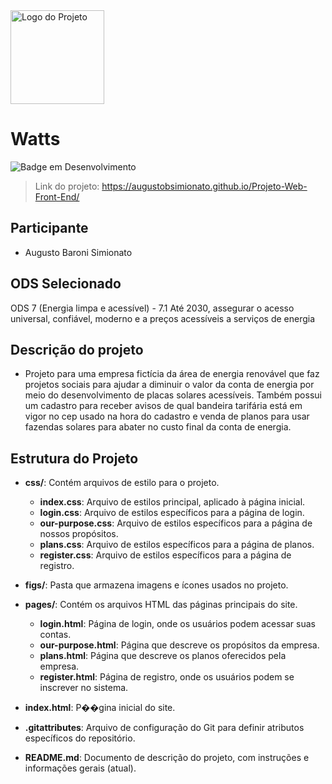 <img src="https://github.com/user-attachments/assets/db71f9e2-5a66-4057-9ae3-580322013ccb" alt="Logo do Projeto" width="150" height="150" />

# Watts
![Badge em Desenvolvimento](http://img.shields.io/static/v1?label=STATUS&message=EM%20DESENVOLVIMENTO&color=GREEN&style=for-the-badge)
> Link do projeto: https://augustobsimionato.github.io/Projeto-Web-Front-End/

## Participante
- Augusto Baroni Simionato

## ODS Selecionado
ODS 7 (Energia limpa e acessível) - 7.1 Até 2030, assegurar o acesso universal, confiável, moderno e a preços acessíveis a serviços de energia

## Descrição do projeto
- Projeto para uma empresa fictícia da área de energia renovável que faz projetos sociais para ajudar a diminuir o valor da conta de energia por meio do desenvolvimento de placas solares acessíveis. Também possui um cadastro para receber avisos de qual bandeira tarifária está em vigor no cep usado na hora do cadastro e venda de planos para usar fazendas solares para abater no custo final da conta de energia.

## Estrutura do Projeto

- **css/**: Contém arquivos de estilo para o projeto.
  - **index.css**: Arquivo de estilos principal, aplicado à página inicial.
  - **login.css**: Arquivo de estilos específicos para a página de login.
  - **our-purpose.css**: Arquivo de estilos específicos para a página de nossos propósitos.
  - **plans.css**: Arquivo de estilos específicos para a página de planos.
  - **register.css**: Arquivo de estilos específicos para a página de registro.

- **figs/**: Pasta que armazena imagens e ícones usados no projeto.

- **pages/**: Contém os arquivos HTML das páginas principais do site.
  - **login.html**: Página de login, onde os usuários podem acessar suas contas.
  - **our-purpose.html**: Página que descreve os propósitos da empresa.
  - **plans.html**: Página que descreve os planos oferecidos pela empresa.
  - **register.html**: Página de registro, onde os usuários podem se inscrever no sistema.

- **index.html**: P��gina inicial do site.

- **.gitattributes**: Arquivo de configuração do Git para definir atributos específicos do repositório.

- **README.md**: Documento de descrição do projeto, com instruções e informações gerais (atual).
